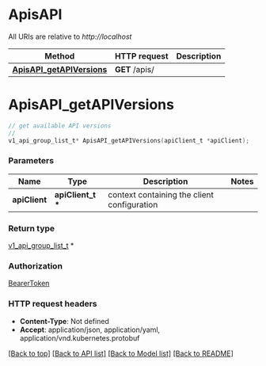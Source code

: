 # ApisAPI

All URIs are relative to *http://localhost*

Method | HTTP request | Description
------------- | ------------- | -------------
[**ApisAPI_getAPIVersions**](ApisAPI.md#ApisAPI_getAPIVersions) | **GET** /apis/ | 


# **ApisAPI_getAPIVersions**
```c
// get available API versions
//
v1_api_group_list_t* ApisAPI_getAPIVersions(apiClient_t *apiClient);
```

### Parameters
Name | Type | Description  | Notes
------------- | ------------- | ------------- | -------------
**apiClient** | **apiClient_t \*** | context containing the client configuration |

### Return type

[v1_api_group_list_t](v1_api_group_list.md) *


### Authorization

[BearerToken](../README.md#BearerToken)

### HTTP request headers

 - **Content-Type**: Not defined
 - **Accept**: application/json, application/yaml, application/vnd.kubernetes.protobuf

[[Back to top]](#) [[Back to API list]](../README.md#documentation-for-api-endpoints) [[Back to Model list]](../README.md#documentation-for-models) [[Back to README]](../README.md)


